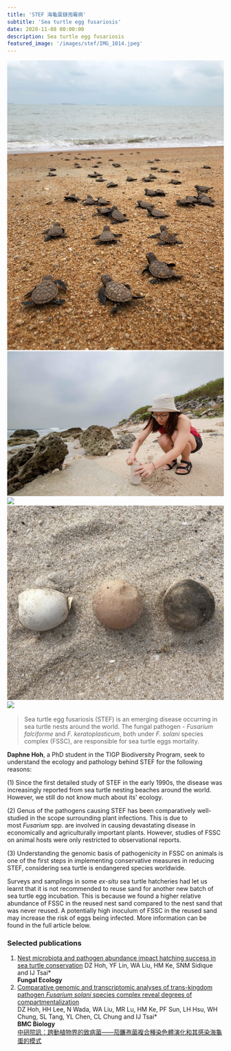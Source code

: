 ```yaml
---
title: 'STEF 海龜蛋鏈孢霉病'
subtitle: 'Sea turtle egg fusariosis'
date: 2020-11-08 00:00:00
description: Sea turtle egg fusariosis
featured_image: '/images/stef/IMG_1014.jpeg'
---
```



<div class="gallery" data-columns="3">
	<img src="/images/stef/IMG_8502.jpeg">
	<img src="/images/stef/HUAI0672.jpg">
	<img src="/images/stef/PA270027.JPG">
	<img src="/images/stef/seaturtle.jpeg">
	<img src="/images/stef/turtleegg.JPG">
</div>
 

> Sea turtle egg fusariosis (STEF) is an emerging disease occurring in sea turtle nests around the world. The fungal pathogen - *Fusarium falciforme* and *F. keratoplasticum*, both under *F. solani* species complex (FSSC), are responsible for sea turtle eggs mortality.


**Daphne Hoh**, a PhD student in the TIGP Biodiversity Program, seek to understand the ecology and pathology behind STEF for the following reasons: 

(1) Since the first detailed study of STEF in the early 1990s, the disease was increasingly reported from sea turtle nesting beaches around the world. However, we still do not know much about its' ecology.

(2) Genus of the pathogens causing STEF has been comparatively well-studied in the scope surrounding plant infections. This is due to most *Fusarium* spp. are involved in causing devastating disease in economically and agriculturally important plants. However, studies of FSSC on animal hosts were only restricted to observational reports.

(3) Understanding the genomic basis of pathogenicity in FSSC on animals is one of the first steps in implementing conservative measures in reducing STEF, considering sea turtle is endangered species worldwide.

Surveys and samplings in some *ex-situ* sea turtle hatcheries had let us learnt that it is not recommended to reuse sand for another new batch of sea turtle egg incubation. This is because we found a higher relative abundance of FSSC in the reused nest sand compared to the nest sand that was never reused. A potentially high inoculum of FSSC in the reused sand may increase the risk of eggs being infected. More information can be found in the full article below.




### Selected publications

1. [Nest microbiota and pathogen abundance impact hatching success in sea turtle conservation](https://www.sciencedirect.com/science/article/pii/S1754504820300763) 
   DZ Hoh, YF Lin, WA Liu, HM Ke, SNM Sidique and IJ Tsai\*  
   **Fungal Ecology**
2. [Comparative genomic and transcriptomic analyses of trans-kingdom pathogen *Fusarium solani* species complex reveal degrees of compartmentalization](https://bmcbiol.biomedcentral.com/articles/10.1186/s12915-022-01436-7)  
   DZ Hoh, HH Lee, N Wada, WA Liu, MR Lu, HM Ke, PF Sun, LH Hsu, WH Chung, SL Tang, YL Chen, CL Chung and IJ Tsai*  
   **BMC Biology**  
   [中研院訊：跨動植物界的致病菌——茄鐮孢菌複合種染色體演化和其感染海龜蛋的模式](https://newsletter.sinica.edu.tw/29271/)

